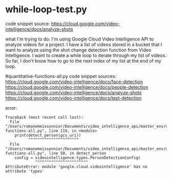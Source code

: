# while-loop-test.py
code snippet source:
https://cloud.google.com/video-intelligence/docs/analyze-shots

what I'm trying to do:
I'm using Google Cloud Video Intelligence API to analyze videos for a project. I have a list of videos stored in a bucket that I want to analyze using the shot change detection function from Video Intelligence. I want to create a while loop to iterate through my list of videos. So far, I don't know how to go to the next index of my list at the end of my loop.

#quantitative-functions-all.py
code snippet sources:
https://cloud.google.com/video-intelligence/docs/face-detection
https://cloud.google.com/video-intelligence/docs/people-detection
https://cloud.google.com/video-intelligence/docs/analyze-shots
https://cloud.google.com/video-intelligence/docs/text-detection

error:
```
Traceback (most recent call last):
  File "/Users/romanemeissonnier/Documents/video_intelligence_api/master_env/quantitative-functions-all.py", line 119, in <module>
    print(detect_person(gcs_uri))
          ^^^^^^^^^^^^^^^^^^^^^^
  File "/Users/romanemeissonnier/Documents/video_intelligence_api/master_env/quantitative-functions-all.py", line 50, in detect_person
    config = videointelligence.types.PersonDetectionConfig(
             ^^^^^^^^^^^^^^^^^^^^^^^
AttributeError: module 'google.cloud.videointelligence' has no attribute 'types'
```

